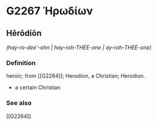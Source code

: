 # G2267 Ἡρωδίων

## Hērōdíōn

_(hay-ro-dee'-ohn | hay-roh-THEE-one | ay-roh-THEE-one)_

### Definition

heroic; from [[G2264]]; Herodion, a Christian; Herodion.

- a certain Christian

### See also

[[G2264]]

